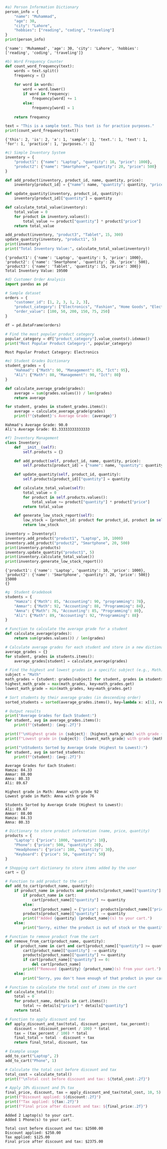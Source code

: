 ```python
#a) Person Information Dictionary
person_info = {
    "name": "Muhammad",
    "age": 30,
    "city": "Lahore",
    "hobbies": ["reading", "coding", "traveling"]
}
print(person_info)
```

    {'name': 'Muhammad', 'age': 30, 'city': 'Lahore', 'hobbies': ['reading', 'coding', 'traveling']}
    


```python
#b) Word Frequency Counter
def count_word_frequency(text):
    words = text.split()
    frequency = {}
    
    for word in words:
        word = word.lower()
        if word in frequency:
            frequency[word] += 1
        else:
            frequency[word] = 1
            
    return frequency

text = "This is a sample text. This text is for practice purposes."
print(count_word_frequency(text))

```

    {'this': 2, 'is': 2, 'a': 1, 'sample': 1, 'text.': 1, 'text': 1, 'for': 1, 'practice': 1, 'purposes.': 1}
    


```python
#c) Simple Inventory System
inventory = {
    "product1": {"name": "Laptop", "quantity": 10, "price": 1000},
    "product2": {"name": "Smartphone", "quantity": 20, "price": 500}
}

def add_product(inventory, product_id, name, quantity, price):
    inventory[product_id] = {"name": name, "quantity": quantity, "price": price}

def update_quantity(inventory, product_id, quantity):
    inventory[product_id]["quantity"] = quantity

def calculate_total_value(inventory):
    total_value = 0
    for product in inventory.values():
        total_value += product["quantity"] * product["price"]
    return total_value

add_product(inventory, "product3", "Tablet", 15, 300)
update_quantity(inventory, "product1", 5)
print(inventory)
print("Total Inventory Value:", calculate_total_value(inventory))
```

    {'product1': {'name': 'Laptop', 'quantity': 5, 'price': 1000}, 'product2': {'name': 'Smartphone', 'quantity': 20, 'price': 500}, 'product3': {'name': 'Tablet', 'quantity': 15, 'price': 300}}
    Total Inventory Value: 19500
    


```python
#d) Customer Order Analysis
import pandas as pd

# Sample dataset
orders = {
    "customer_id": [1, 2, 3, 1, 2, 3],
    "product_category": ["Electronics", "Fashion", "Home Goods", "Electronics", "Fashion", "Home Goods"],
    "order_value": [100, 50, 200, 150, 75, 250]
}

df = pd.DataFrame(orders)

# Find the most popular product category
popular_category = df["product_category"].value_counts().idxmax()
print("Most Popular Product Category:", popular_category)
```

    Most Popular Product Category: Electronics
    


```python
#e) Student Grades Dictionary
student_grades = {
    "Hahmad": {"Math": 90, "Management": 85, "Ict": 95},
    "Ali": {"Math": 80, "Management": 90, "Ict": 80}
}

def calculate_average_grade(grades):
    average = sum(grades.values()) / len(grades)
    return average

for student, grades in student_grades.items():
    average = calculate_average_grade(grades)
    print(f"{student}'s Average Grade: {average}")
```

    Hahmad's Average Grade: 90.0
    Ali's Average Grade: 83.33333333333333
    


```python
#f) Inventory Management
class Inventory:
    def __init__(self):
        self.products = {}

    def add_product(self, product_id, name, quantity, price):
        self.products[product_id] = {"name": name, "quantity": quantity, "price": price}

    def update_quantity(self, product_id, quantity):
        self.products[product_id]["quantity"] = quantity

    def calculate_total_value(self):
        total_value = 0
        for product in self.products.values():
            total_value += product["quantity"] * product["price"]
        return total_value

    def generate_low_stock_report(self):
        low_stock = {product_id: product for product_id, product in self.products.items() if product["quantity"] < 5}
        return low_stock

inventory = Inventory()
inventory.add_product("product1", "Laptop", 10, 1000)
inventory.add_product("product2", "Smartphone", 20, 500)
print(inventory.products)
inventory.update_quantity("product1", 5)
print(inventory.calculate_total_value())
print(inventory.generate_low_stock_report())
```

    {'product1': {'name': 'Laptop', 'quantity': 10, 'price': 1000}, 'product2': {'name': 'Smartphone', 'quantity': 20, 'price': 500}}
    15000
    {}
    


```python
#g  Student Gradebook
students = {
    "Hamza": {"Math": 85, "Accounting": 90, "programming": 78},
    "Ammar": {"Math": 92, "Accounting": 88, "Programming": 84},
    "Amna": {"Math": 76, "Accounting": 85, "Programming": 80},
    "Ali": {"Math": 89, "Accounting": 92, "Programming": 88}
}

# Function to calculate the average grade for a student
def calculate_average(grades):
    return sum(grades.values()) / len(grades)

# Calculate average grades for each student and store in a new dictionary
average_grades = {}
for student, grades in students.items():
    average_grades[student] = calculate_average(grades)

# Find the highest and lowest grades in a specific subject (e.g., Math)
subject = "Math"
math_grades = {student: grades[subject] for student, grades in students.items()}
highest_math_grade = max(math_grades, key=math_grades.get)
lowest_math_grade = min(math_grades, key=math_grades.get)

# Sort students by their average grades (in descending order)
sorted_students = sorted(average_grades.items(), key=lambda x: x[1], reverse=True)

# Output results
print("Average Grades for Each Student:")
for student, avg in average_grades.items():
    print(f"{student}: {avg:.2f}")

print(f"\nHighest grade in {subject}: {highest_math_grade} with grade {math_grades[highest_math_grade]}")
print(f"Lowest grade in {subject}: {lowest_math_grade} with grade {math_grades[lowest_math_grade]}")

print("\nStudents Sorted by Average Grade (Highest to Lowest):")
for student, avg in sorted_students:
    print(f"{student}: {avg:.2f}")
```

    Average Grades for Each Student:
    Hamza: 84.33
    Ammar: 88.00
    Amna: 80.33
    Ali: 89.67
    
    Highest grade in Math: Ammar with grade 92
    Lowest grade in Math: Amna with grade 76
    
    Students Sorted by Average Grade (Highest to Lowest):
    Ali: 89.67
    Ammar: 88.00
    Hamza: 84.33
    Amna: 80.33
    


```python
# Dictionary to store product information (name, price, quantity)
products = {
    "Laptop": {"price": 1000, "quantity": 10},
    "Phone": {"price": 500, "quantity": 20},
    "Headphones": {"price": 100, "quantity": 30},
    "Keyboard": {"price": 50, "quantity": 50}
}

# Shopping cart dictionary to store items added by the user
cart = {}

# Function to add product to the cart
def add_to_cart(product_name, quantity):
    if product_name in products and products[product_name]["quantity"] >= quantity:
        if product_name in cart:
            cart[product_name]["quantity"] += quantity
        else:
            cart[product_name] = {"price": products[product_name]["price"], "quantity": quantity}
        products[product_name]["quantity"] -= quantity
        print(f"Added {quantity} {product_name}(s) to your cart.")
    else:
        print("Sorry, either the product is out of stock or the quantity is invalid.")

# Function to remove product from the cart
def remove_from_cart(product_name, quantity):
    if product_name in cart and cart[product_name]["quantity"] >= quantity:
        cart[product_name]["quantity"] -= quantity
        products[product_name]["quantity"] += quantity
        if cart[product_name]["quantity"] == 0:
            del cart[product_name]
        print(f"Removed {quantity} {product_name}(s) from your cart.")
    else:
        print("Sorry, you don't have enough of that product in your cart.")

# Function to calculate the total cost of items in the cart
def calculate_total():
    total = 0
    for product_name, details in cart.items():
        total += details["price"] * details["quantity"]
    return total

# Function to apply discount and tax
def apply_discount_and_tax(total, discount_percent, tax_percent):
    discount = (discount_percent / 100) * total
    tax = (tax_percent / 100) * total
    final_total = total - discount + tax
    return final_total, discount, tax

# Example usage
add_to_cart("Laptop", 2)
add_to_cart("Phone", 1)

# Calculate the total cost before discount and tax
total_cost = calculate_total()
print(f"\nTotal cost before discount and tax: ${total_cost:.2f}")

# Apply 10% discount and 5% tax
final_price, discount, tax = apply_discount_and_tax(total_cost, 10, 5)
print(f"Discount applied: ${discount:.2f}")
print(f"Tax applied: ${tax:.2f}")
print(f"Final price after discount and tax: ${final_price:.2f}")
```

    Added 2 Laptop(s) to your cart.
    Added 1 Phone(s) to your cart.
    
    Total cost before discount and tax: $2500.00
    Discount applied: $250.00
    Tax applied: $125.00
    Final price after discount and tax: $2375.00
    


```python

```
